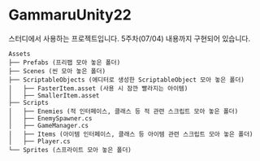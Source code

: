# GammaruUnity22

스터디에서 사용하는 프로젝트입니다. 5주차(07/04) 내용까지 구현되어 있습니다.

```
Assets
├── Prefabs (프리팹 모아 놓은 폴더)
├── Scenes (씬 모아 놓은 폴더)
├── ScriptableObjects (에디터로 생성한 ScriptableObject 모아 놓은 폴더)
│   ├── FasterItem.asset (사용 시 잠깐 빨라지는 아이템)
│   ├── SmallerItem.asset
├── Scripts
│   ├── Enemies (적 인터페이스, 클래스 등 적 관련 스크립트 모아 놓은 폴더)
│   ├── EnemySpawner.cs
│   ├── GameManager.cs
│   ├── Items (아이템 인터페이스, 클래스 등 아이템 관련 스크립트 모아 놓은 폴더)
│   ├── Player.cs
└── Sprites (스프라이트 모아 놓은 폴더)
```
